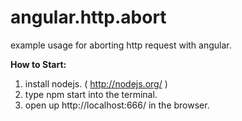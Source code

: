 angular.http.abort
==================

example usage for aborting http request with angular.   

**How to Start:**  
   
1. install nodejs. ( http://nodejs.org/ )  
2. type npm start into the terminal.  
3. open up http://localhost:666/ in the browser.  